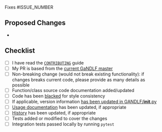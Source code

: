 <!-- Replace ISSUE_NUMBER with the issue that will be auto-linked to close after merging this PR -->
Fixes #ISSUE_NUMBER

## Proposed Changes
<!-- Bullet pointed list of changes, please try to keep code changes as small as possible-->
- 

## Checklist

<!-- You do not need to complete all the items by the time you submit the pull request, 
but PRs are more likely to be merged quickly if all the tasks are done. -->

<!-- Write an `x` in all the boxes that apply 
Note that if a box is unchecked, PR merges will take longer than usual.
-->
- [ ] I have read the [`CONTRIBUTING`](https://github.com/CBICA/GaNDLF/blob/master/CONTRIBUTING.md) guide
- [ ] My PR is based from the [current GaNDLF master ](https://garygregory.wordpress.com/2016/11/10/how-to-catch-up-my-git-fork-to-master/)
- [ ] Non-breaking change (would not break existing functionality): if changes breaks current code, please provide as many details as possible
- [ ] Function/class source code documentation added/updated
- [ ] Code has been [blacked](https://github.com/psf/black#usage) for style consistency
- [ ] If applicable, version information [has been updated in GANDLF/__init__.py](../GANDLF/__init__.py)
- [ ] [Usage documentation](https://github.com/CBICA/GaNDLF/blob/master/docs) has been updated, if appropriate
- [ ] [History](https://github.com/CBICA/GaNDLF/blob/master/HISTORY.md) has been updated, if appropriate
- [ ] Tests added or modified to cover the changes
- [ ] Integration tests passed locally by running `pytest`
